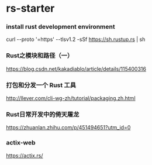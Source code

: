 # rs-starter


### install rust development environment
curl --proto '=https' --tlsv1.2 -sSf https://sh.rustup.rs | sh

### Rust之模块和路径（一）
https://blog.csdn.net/kakadiablo/article/details/115400316

### 打包和分发一个 Rust 工具
http://llever.com/cli-wg-zh/tutorial/packaging.zh.html

### Rust日常开发中的倚天屠龙
https://zhuanlan.zhihu.com/p/451494651?utm_id=0

### actix-web
https://actix.rs/

